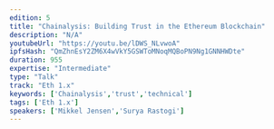 ```yaml
---
edition: 5
title: "Chainalysis: Building Trust in the Ethereum Blockchain"
description: "N/A"
youtubeUrl: "https://youtu.be/lDWS_NLvwoA"
ipfsHash: "QmZhnEsY2ZM6X4wVkY5GSWToMNoqMQBoPN9Ng1GNNHWDte"
duration: 955
expertise: "Intermediate"
type: "Talk"
track: "Eth 1.x"
keywords: ['Chainalysis','trust','technical']
tags: ['Eth 1.x']
speakers: ['Mikkel Jensen','Surya Rastogi']
---
```

